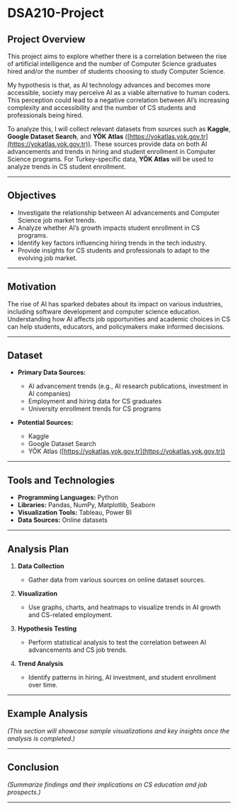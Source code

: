# DSA210-Project

## Project Overview

This project aims to explore whether there is a correlation between the rise of artificial intelligence and the number of Computer Science graduates hired and/or the number of students choosing to study Computer Science.  

My hypothesis is that, as AI technology advances and becomes more accessible, society may perceive AI as a viable alternative to human coders. This perception could lead to a negative correlation between AI’s increasing complexity and accessibility and the number of CS students and professionals being hired.  

To analyze this, I will collect relevant datasets from sources such as **Kaggle**, **Google Dataset Search**, and **YÖK Atlas** ([https://yokatlas.yok.gov.tr](https://yokatlas.yok.gov.tr)). These sources provide data on both AI advancements and trends in hiring and student enrollment in Computer Science programs. For Turkey-specific data, **YÖK Atlas** will be used to analyze trends in CS student enrollment.  

---

## Objectives

- Investigate the relationship between AI advancements and Computer Science job market trends.  
- Analyze whether AI’s growth impacts student enrollment in CS programs.  
- Identify key factors influencing hiring trends in the tech industry.  
- Provide insights for CS students and professionals to adapt to the evolving job market.  

---

## Motivation  

The rise of AI has sparked debates about its impact on various industries, including software development and computer science education. Understanding how AI affects job opportunities and academic choices in CS can help students, educators, and policymakers make informed decisions.  

---

## Dataset  

- **Primary Data Sources:**  
  - AI advancement trends (e.g., AI research publications, investment in AI companies)  
  - Employment and hiring data for CS graduates  
  - University enrollment trends for CS programs  

- **Potential Sources:**  
  - Kaggle  
  - Google Dataset Search  
  - YÖK Atlas ([https://yokatlas.yok.gov.tr](https://yokatlas.yok.gov.tr))  

---

## Tools and Technologies  

- **Programming Languages:** Python 
- **Libraries:** Pandas, NumPy, Matplotlib, Seaborn  
- **Visualization Tools:** Tableau, Power BI  
- **Data Sources:** Online datasets

---

## Analysis Plan  

1. **Data Collection**  
   - Gather data from various sources on online dataset sources.  

2. **Visualization**  
   - Use graphs, charts, and heatmaps to visualize trends in AI growth and CS-related employment.  

3. **Hypothesis Testing**  
   - Perform statistical analysis to test the correlation between AI advancements and CS job trends.  

4. **Trend Analysis**  
   - Identify patterns in hiring, AI investment, and student enrollment over time.  

---

## Example Analysis  

*(This section will showcase sample visualizations and key insights once the analysis is completed.)*  

---

## Conclusion  

*(Summarize findings and their implications on CS education and job prospects.)*  

---
